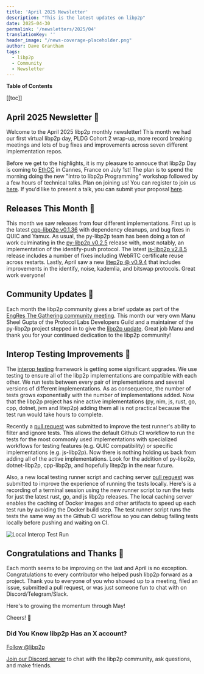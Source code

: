```yaml
---
title: 'April 2025 Newsletter'
description: "This is the latest updates on libp2p"
date: 2025-04-30
permalink: '/newsletters/2025/04'
translationKey: ''
header_image: "/news-coverage-placeholder.png"
author: Dave Grantham
tags:
  - libp2p
  - Community
  - Newsletter
---
```


**Table of Contents**

[[toc]]

## April 2025 Newsletter 📰
Welcome to the April 2025 libp2p monthly newsletter! This month we had our
first virtual libp2p day, PLDG Cohort 2 wrap-up, more record breaking meetings
and lots of bug fixes and improvements across seven different implementation
repos.

Before we get to the highlights, it is my pleasure to annouce that libp2p Day
is coming to [EthCC](ethcc-2025) in Cannes, France on July 1st! The plan is to
spend the morning doing the new "Intro to libp2p Programming" workshop followed
by a few hours of technical talks. Plan on joining us! You can register to join
us [here](libp2p-day-ethcc-registration). If you'd like to present a talk, you
can submit your proposal [here](libp2p-day-ethcc-proposals).

## Releases This Month 🚀 
This month we saw releases from four different implementations. First up is the
latest [cpp-libp2p v0.1.36](cpp-libp2p-release) with dependency cleanups, and
bug fixes in QUIC and Yamux. As usual, the py-libp2p team has been doing a ton
of work culminating in the [py-libp2p v0.2.5](py-libp2p-release) release with,
most notably, an implementation of the identify-push protocol. The latest
[js-libp2p v2.8.5](js-libp2p-release) release includes a number of fixes
including WebRTC certificate reuse across restarts. Lastly, April saw a new
[litep2p @ v0.9.4](libp2p-release) that includes improvements in the identify,
noise, kademlia, and bitswap protocols. Great work everyone!

## Community Updates 📅
Each month the libp2p community gives a brief update as part of the [EngRes The
Gathering community meeting](engres-meetings). This month our very own Manu
Sheel Gupta of the Protocol Labs Developers Guild and a maintainer of the
py-libp2p project stepped in to give the [libp2p update](libp2p-update). Great
job Manu and thank you for your continued dedication to the libp2p community! 

## Interop Testing Improvements 🧇
The [interop testing](interop-testing) framework is getting some significant
upgrades. We use testing to ensure all of the libp2p implementations are
compatible with each other. We run tests between every pair of implementations
and several versions of different implementations. As as consequence, the
number of tests grows exponentially with the number of implementations added.
Now that the libp2p project has nine active implementations (py, nim, js, rust,
go, cpp, dotnet, jvm and litep2p) adding them all is not practical because the
test run would take hours to complete.

Recently a [pull request](interop-filter) was submitted to improve the test
runner's ability to filter and ignore tests. This allows the default Github CI
workflow to run the tests for the most commonly used implementations with
specialized workflows for testing features (e.g. QUIC compatibility) or
specific implementations (e.g. js-libp2p). Now there is nothing holding us back
from adding all of the active implementations. Look for the addition of
py-libp2p, dotnet-libp2p, cpp-libp2p, and hopefully litep2p in the near future.

Also, a new local testing runner script and caching server [pull
request](interop-runner) was submitted to improve the experience of running the
tests locally. Here's is a recording of a terminal session using the new runner
script to run the tests for just the latest rust, go, and js libp2p releases.
The local caching server enables the caching of Docker images and other
artifacts to speed up each test run by avoiding the Docker build step. The test
runner script runs the tests the same way as the Github CI workflow so you can
debug failing tests locally before pushing and waiting on CI.

![Local Interop Test Run](../assets/interop-tests.gif)

## Congratulations and Thanks 🎉
Each month seems to be improving on the last and April is no exception.
Congratulations to every contributor who helped push libp2p forward as a
project. Thank you to everyone of you who showed up to a meeting, filed an
issue, submitted a pull request, or was just someone fun to chat with on
Discord/Telegram/Slack.

Here's to growing the momentum through May!

Cheers! 🍻

### Did You Know libp2p Has an X account?

<a href="https://twitter.com/libp2p?ref_src=twsrc%5Etfw" class="twitter-follow-button" data-show-count="false">Follow @libp2p</a><script async src="https://platform.twitter.com/widgets.js" charset="utf-8"></script>

[Join our Discord server](https://discord.gg/5CUB5s4d) to chat with the libp2p
community, ask questions, and make friends.

[ethcc-2025]: https://ethcc.io/
[libp2p-day-ethcc-registration]: https://lu.ma/b74pwb04
[libp2p-day-ethcc-proposals]: https://forms.gle/TQGnp1LdGwPdxfLJ7
[cpp-libp2p-release]: https://github.com/libp2p/cpp-libp2p/releases/tag/v0.1.36
[py-libp2p-release]: https://github.com/libp2p/py-libp2p/releases/tag/v0.2.5
[js-libp2p-release]: https://github.com/libp2p/js-libp2p/pull/3086
[libp2p-release]: https://github.com/paritytech/litep2p/pull/382
[engres-meetings]: https://lu.ma/engres-the-gathering
[libp2p-update]: https://youtu.be/YgA1TmRpOxY?si=wpvIZr09wtHql88x&t=338
[interop-testing]: https://github.com/libp2p/test-plans/
[interop-filter]: https://github.com/libp2p/test-plans/pull/641#issuecomment-2828793799
[interop-runner]: https://github.com/libp2p/test-plans/pull/646

